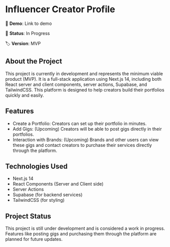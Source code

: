 # Influencer Creator Profile

🔗 **Demo**: Link to demo

🚧 **Status**: In Progress

🏷️ **Version**: MVP

## About the Project

This project is currently in development and represents the minimum viable product (MVP). It is a full-stack application using Next.js 14, including both React server and client components, server actions, Supabase, and TailwindCSS. This platform is designed to help creators build their portfolios quickly and easily.

## Features

- Create a Portfolio: Creators can set up their portfolio in minutes.
- Add Gigs: (Upcoming) Creators will be able to post gigs directly in their portfolios.
- Interaction with Brands: (Upcoming) Brands and other users can view these gigs and contact creators to purchase their services directly through the platform.

## Technologies Used

- Next.js 14
- React Components (Server and Client side)
- Server Actions
- Supabase (for backend services)
- TailwindCSS (for styling)

## Project Status

This project is still under development and is considered a work in progress. Features like posting gigs and purchasing them through the platform are planned for future updates.
